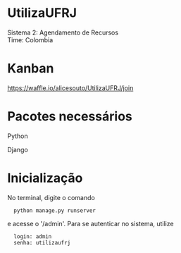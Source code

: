 # UtilizaUFRJ 
Sistema 2: Agendamento de Recursos  
Time: Colombia 



# Kanban 
https://waffle.io/alicesouto/UtilizaUFRJ/join 



# Pacotes necessários

Python 

Django 



# Inicialização 

No terminal, digite o comando 

      python manage.py runserver
      
e acesse o '/admin'. 
Para se autenticar no sistema, utilize 
      
      login: admin
      senha: utilizaufrj


